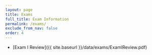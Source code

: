 ```yaml
---
layout: page
title: Exams 
full_title: Exam Information
permalink: /exams/
exclude_from_nav: false
order: 4
---
```


* [Exam I Review]({{ site.baseurl }}/data/exams/ExamIReview.pdf)
